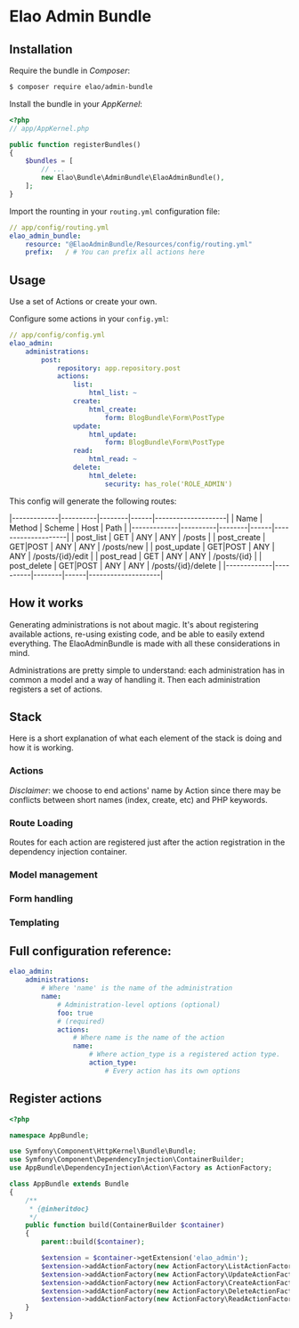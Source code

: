 Elao Admin Bundle
=================

## Installation

Require the bundle in _Composer_:

```bash
$ composer require elao/admin-bundle
```

Install the bundle in your _AppKernel_:

```php
<?php
// app/AppKernel.php

public function registerBundles()
{
    $bundles = [
        // ...
        new Elao\Bundle\AdminBundle\ElaoAdminBundle(),
    ];
}
```

Import the rounting in your `routing.yml` configuration file:

```yml
// app/config/routing.yml
elao_admin_bundle:
    resource: "@ElaoAdminBundle/Resources/config/routing.yml"
    prefix:   / # You can prefix all actions here

```

## Usage

Use a set of Actions or create your own.



Configure some actions in your `config.yml`:

```yml
// app/config/config.yml
elao_admin:
    administrations:
        post:
            repository: app.repository.post
            actions:
                list:
                    html_list: ~
                create:
                    html_create:
                        form: BlogBundle\Form\PostType
                update:
                    html_update:
                        form: BlogBundle\Form\PostType
                read:
                    html_read: ~
                delete:
                    html_delete:
                        security: has_role('ROLE_ADMIN')
```

This config will generate the following routes:

|-------------|----------|--------|------|--------------------|
| Name        | Method   | Scheme | Host | Path               |
|-------------|----------|--------|------|--------------------|
| post_list   | GET      | ANY    | ANY  | /posts             |
| post_create | GET|POST | ANY    | ANY  | /posts/new         |
| post_update | GET|POST | ANY    | ANY  | /posts/{id}/edit   |
| post_read   | GET      | ANY    | ANY  | /posts/{id}        |
| post_delete | GET|POST | ANY    | ANY  | /posts/{id}/delete |
|-------------|----------|--------|------|--------------------|

## How it works

Generating administrations is not about magic. It's about registering available
actions, re-using existing code, and be able to easily extend everything. The
ElaoAdminBundle is made with all these considerations in mind.

Administrations are pretty simple to understand: each administration has in
common a model and a way of handling it. Then each administration registers a
set of actions.

## Stack

Here is a short explanation of what each element of the stack is doing and how
it is working.

### Actions

_Disclaimer_: we choose to end actions' name by Action since there may be
conflicts between short names (index, create, etc) and PHP keywords.

### Route Loading

Routes for each action are registered just after the action registration in the
dependency injection container.

### Model management

### Form handling

### Templating

## Full configuration reference:

```yml
elao_admin:
    administrations:
        # Where 'name' is the name of the administration
        name:
            # Administration-level options (optional)
            foo: true
            # (required)
            actions:
                # Where name is the name of the action
                name:
                    # Where action_type is a registered action type.
                    action_type:
                        # Every action has its own options
```

## Register actions



```php
<?php

namespace AppBundle;

use Symfony\Component\HttpKernel\Bundle\Bundle;
use Symfony\Component\DependencyInjection\ContainerBuilder;
use AppBundle\DependencyInjection\Action\Factory as ActionFactory;

class AppBundle extends Bundle
{
    /**
     * {@inheritdoc}
     */
    public function build(ContainerBuilder $container)
    {
        parent::build($container);

        $extension = $container->getExtension('elao_admin');
        $extension->addActionFactory(new ActionFactory\ListActionFactory());
        $extension->addActionFactory(new ActionFactory\UpdateActionFactory());
        $extension->addActionFactory(new ActionFactory\CreateActionFactory());
        $extension->addActionFactory(new ActionFactory\DeleteActionFactory());
        $extension->addActionFactory(new ActionFactory\ReadActionFactory());
    }
}
```
